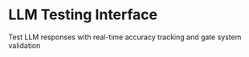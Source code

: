 # LLM Testing Interface
Test LLM responses with real-time accuracy tracking and gate system validation

